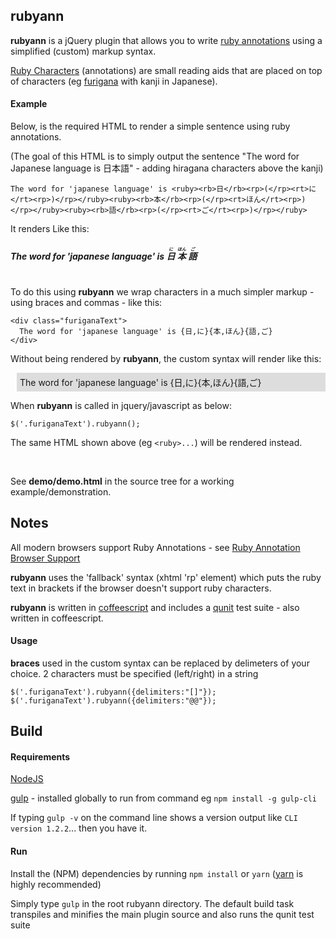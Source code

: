 rubyann
-------

**rubyann** is a jQuery plugin that allows you to write [ruby annotations](https://en.wikipedia.org/wiki/Ruby_character) using a simplified (custom) markup syntax.

[Ruby Characters](http://en.wikipedia.org/wiki/Ruby_character) (annotations) are small reading aids that are placed on top of characters (eg [furigana](http://en.wikipedia.org/wiki/Furigana) with kanji in Japanese).


#### Example

Below, is the required HTML to render a simple sentence using ruby annotations.

(The goal of this HTML is to simply output the sentence "The word for Japanese language is 日本語" - adding hiragana characters above the kanji)

`The word for 'japanese language' is <ruby><rb>日</rb><rp>(</rp><rt>に</rt><rp>)</rp></ruby><ruby><rb>本</rb><rp>(</rp><rt>ほん</rt><rp>)</rp></ruby><ruby><rb>語</rb><rp>(</rp><rt>ご</rt><rp>)</rp></ruby>`

It renders Like this:
#####  The word for 'japanese language' is <ruby>  <rb>日</rb>	<rp>(</rp>	<rt>に</rt>	<rp>)</rp></ruby><ruby>  <rb>本</rb>	<rp>(</rp>	<rt>ほん</rt>	<rp>)</rp></ruby><ruby>  <rb>語</rb>	<rp>(</rp>	<rt>ご</rt>	<rp>)</rp></ruby>

#
To do this using __rubyann__ we wrap characters in a much simpler markup - using braces and commas - like this:

    <div class="furiganaText">
      The word for 'japanese language' is {日,に}{本,ほん}{語,ご}
    </div>

Without being rendered by __rubyann__, the custom syntax will render like this:

<div style="background-color:#dddddd;padding:5px;margin-left:10px">
The word for 'japanese language' is {日,に}{本,ほん}{語,ご}
</div>

When __rubyann__ is called in jquery/javascript as below:

    $('.furiganaText').rubyann();

The same HTML shown above (eg `<ruby>...`) will be rendered instead.

<br/>

See __demo/demo.html__ in the source tree for a working example/demonstration.


## Notes

All modern browsers support Ruby Annotations - see [Ruby Annotation Browser Support](http://caniuse.com/#feat=ruby)

__rubyann__ uses the 'fallback' syntax (xhtml 'rp' element) which puts the ruby text in brackets if the browser doesn't support ruby characters.

__rubyann__ is written in [coffeescript](http://jashkenas.github.com/coffee-script/) and includes a [qunit](https://qunitjs.com/) test suite - also written in coffeescript.

#### Usage
__braces__ used in the custom syntax can be replaced by delimeters of your choice. 2 characters must be specified (left/right) in a string

    $('.furiganaText').rubyann({delimiters:"[]"});
    $('.furiganaText').rubyann({delimiters:"@@"});


## Build
#### Requirements

[NodeJS](http://www.nodejs.org)

[gulp](http://gulpjs.com/) - installed globally to run from command eg `npm install -g gulp-cli`

If typing `gulp -v` on the command line shows a version output like `CLI version 1.2.2`... then you have it.


#### Run
Install the (NPM) dependencies by running `npm install` or `yarn` ([yarn](https://yarnpkg.com/) is highly recommended)

Simply type `gulp` in the root rubyann directory. The default build task transpiles and minifies the main plugin source and also runs the qunit test suite
